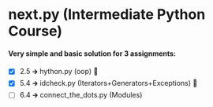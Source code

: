 # next.py (Intermediate Python Course)

#### Very simple and basic solution for 3 assignments:
- [x] 2.5 &#129138; hython.py (oop) :100:
- [x] 5.4 &#129138; idcheck.py (Iterators+Generators+Exceptions) :100:
- [ ] 6.4 &#129138; connect_the_dots.py (Modules)
